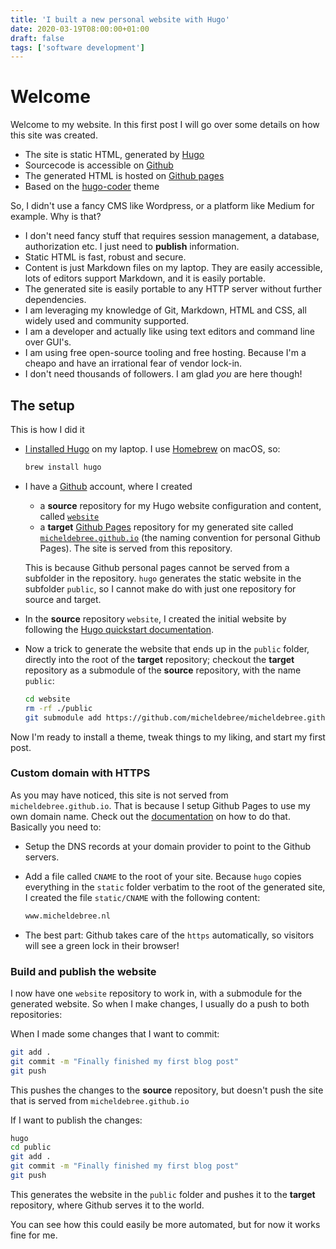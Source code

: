 ```yaml
---
title: 'I built a new personal website with Hugo'
date: 2020-03-19T08:00:00+01:00
draft: false
tags: ['software development']
---
```


# Welcome

Welcome to my website. In this first post I will go over some details on how this site was created.

- The site is static HTML, generated by [Hugo](https://gohugo.io)
- Sourcecode is accessible on [Github](https://github.com/micheldebree/website)
- The generated HTML is hosted on [Github pages](https://pages.github.com)
- Based on the [hugo-coder](https://themes.gohugo.io/hugo-coder) theme

So, I didn't use a fancy CMS like Wordpress, or a platform like Medium for example. Why is that?

- I don't need fancy stuff that requires session management, a database, authorization etc. I just need to **publish** information.
- Static HTML is fast, robust and secure.
- Content is just Markdown files on my laptop. They are easily accessible, lots of editors support Markdown, and it is easily portable.
- The generated site is easily portable to any HTTP server without further dependencies.
- I am leveraging my knowledge of Git, Markdown, HTML and CSS, all widely used and community supported.
- I am a developer and actually like using text editors and command line over GUI's.
- I am using free open-source tooling and free hosting. Because I'm a cheapo and have an irrational fear of vendor lock-in.
- I don't need thousands of followers. I am glad _you_ are here though!

## The setup

This is how I did it

- [I installed Hugo](https://gohugo.io/getting-started/installing) on my laptop. I use [Homebrew](https://brew.sh) on macOS, so:

  ```bash
  brew install hugo
  ```

- I have a [Github](https://github.com) account, where I created

  - a **source** repository for my Hugo website configuration and content, called [`website`](https://github.com/micheldebree/website)
  - a **target** [Github Pages](https://pages.github.com/) repository for my generated site called [`micheldebree.github.io`](https://github.com/micheldebree/micheldebree.github.io) (the naming convention for personal Github Pages). The site is served from this repository.

  This is because Github personal pages cannot be served from a subfolder in the repository. `hugo` generates the static website in the subfolder `public`, so I cannot make do with just one repository for source and target.

- In the **source** repository `website`, I created the initial website by following the [Hugo quickstart documentation](https://gohugo.io/getting-started/quick-start/).

- Now a trick to generate the website that ends up in the `public` folder, directly into the root of the **target** repository; checkout the **target** repository as a submodule of the **source** repository, with the name `public`:

  ```bash
  cd website
  rm -rf ./public
  git submodule add https://github.com/micheldebree/micheldebree.github.io.git public
  ```

Now I'm ready to install a theme, tweak things to my liking, and start my first post.

### Custom domain with HTTPS

As you may have noticed, this site is not served from `micheldebree.github.io`. That is because I setup Github Pages to use my own domain name. Check out the [documentation](https://help.github.com/en/github/working-with-github-pages/managing-a-custom-domain-for-your-github-pages-site) on how to do that. Basically you need to:

- Setup the DNS records at your domain provider to point to the Github servers.
- Add a file called `CNAME` to the root of your site. Because `hugo` copies everything in the `static` folder verbatim to the root of the generated site, I created the file `static/CNAME` with the following content:

  ```bash
  www.micheldebree.nl
  ```

- The best part: Github takes care of the `https` automatically, so visitors will see a green lock in their browser!

### Build and publish the website

I now have one `website` repository to work in, with a submodule for the generated website. So when I make changes, I usually do a push to both repositories:

When I made some changes that I want to commit:

```bash
git add .
git commit -m "Finally finished my first blog post"
git push
```

This pushes the changes to the **source** repository, but doesn't push the site that is
served from `micheldebree.github.io`

If I want to publish the changes:

```bash
hugo
cd public
git add .
git commit -m "Finally finished my first blog post"
git push
```

This generates the website in the `public` folder and pushes it to the **target** repository, where Github serves it to the world.

You can see how this could easily be more automated, but for now it works fine for me.
